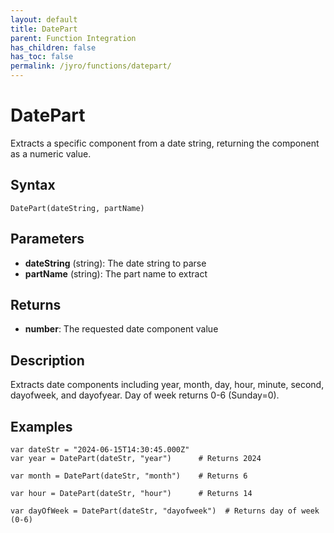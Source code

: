 ```yaml
---
layout: default
title: DatePart
parent: Function Integration
has_children: false
has_toc: false
permalink: /jyro/functions/datepart/
---
```


# DatePart

Extracts a specific component from a date string, returning the component as a numeric value.

## Syntax

```jyro
DatePart(dateString, partName)
```

## Parameters

- **dateString** (string): The date string to parse
- **partName** (string): The part name to extract

## Returns

- **number**: The requested date component value

## Description

Extracts date components including year, month, day, hour, minute, second, dayofweek, and dayofyear. Day of week returns 0-6 (Sunday=0).

## Examples

```jyro
var dateStr = "2024-06-15T14:30:45.000Z"
var year = DatePart(dateStr, "year")      # Returns 2024
```

```jyro
var month = DatePart(dateStr, "month")    # Returns 6
```

```jyro
var hour = DatePart(dateStr, "hour")      # Returns 14
```

```jyro
var dayOfWeek = DatePart(dateStr, "dayofweek")  # Returns day of week (0-6)
```
